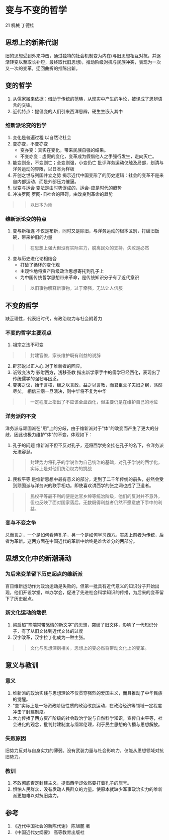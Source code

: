 # 变与不变的哲学
21 机械 丁德桂
## 思想上的新陈代谢
旧的思想受到外来冲击，通过独特的社会机制变为内在(与旧思想相互对抗，并逐渐转变以至取长补短，最终取代旧思想)，推动阶级对抗与民族冲突，表现为一次又一次的变革，迂回曲折的推陈出新。
## 变的哲学
1. 从儒家搬来依据：借助于传统的范畴，从现实中产生的争论，被译成了思辨语言的交锋。
2. 近代特点：提倡变的人们引来西洋思辨，硬生生嵌入其中
### 维新派论变的哲学
1. 变化是普遍过程
以自然论社会
2. 变亦变，不变亦变
    * 变亦变：真实在变化，带来民族自强的结果。
    * 不变亦变：虚假的变化，变革成为假借他人之手强行发生，走向灭亡。
3. 能变则全，不变则亡；全变则强，小变仍亡
批评洋务运动仅触及局部，划清与洋务运动的界限，以日本为样板
4. 开创之世与列国并立之势
揭示近代中国变形了的历史逻辑：社会的变革不是来自内部运动，而是外部压力催逼。
5. 世变与运会
变法是由时势促成的，运会-应是时代的趋势
6. 冲决罗网
罗网-旧社会的阻碍，由改良到革命的趋势
>> 以日本为师
### 维新派论变的特点
1. 变与新相连
不仅是布新，同时又是除旧，与洋务运动的根本区别，打破旧饭碗，带来护旧的力量
>> 在思想上强大但没有实际实力，脱离民众的支持，失败是必然
2. 变与历史进化论相结合
    * 打破了循环的变化观
    * 主观性地将资产阶级政治思想寄托到孔子上
    * 为中国传统哲学思想带来革命，是传统知识分子有了近代意识
>> 以旧事物解释新事物，过于牵强，无法让人信服 
## 不变的哲学
缺乏理性，代表旧时代，有政治权力与社会附着力
### 不变的哲学主要观点
1. 祖宗之法不可变
>> 封建官僚，家长维护既有利益的说辞
2. 辟邪说以正人心
对于维新者的回应。
3. 诋毁变法为 影附西方，浅移圣教
指出新学家手中的儒学已经西化，表现出了传统儒学的强韧与困乏。
4. 变夷之议，始于言枝，继之以言政，益之以言教，而君臣父子夫妇之纲，荡然尽矣。
相信三纲一旦溃决，则中华将不复为中华
>> 一定程度上指出了不应该全盘西化，但主要仍是在维护自己的地位
### 洋务派的不变
洋务派与顽固派在"用"上的分歧，由于维新派对于"体"的改变而产生了更大的分歧，因此也极力维护"体"的不变，体现如下：
1. 孔子的问题
维新派不但不反对孔子，还将西学完全挂在孔子的名下，令洋务派无法容忍。
>> 封建势力将孔子的学说作为自己统治的基础，对孔子学说的西学化，实际上是对他们统治权力的挑战
2. 民权平等
是维新思想中最有意义的部分，走到了二千年传统的前头，必然会受到顽固派与洋务派的联手相功。即使喜欢讲西学的张之洞也成了卫道者。
>> 民权平等最不利的便是达官乡绅等统治阶级，他们的反对并不意外，但也反映了面对国家落后，无数既得利益者仍然不愿意放下手中的利益。
### 变与不变之争
总而言之，一个是如何看待孔子，另一个是如何学习西方。实质上前者为传统，后者为革新。这两方面在中国近代的革新中始终是难舍难分的两部分。
## 思想文化中的新潮涌动
### 为后来变革留下历史起点的维新派
百日维新运动作为政治运动是失败的，但第一批具有近代意义的知识分子开始出现，他们开设学堂，举办学会，促进了先进社会科学知识的传播，为后来的变革留下了历史起点。
### 新文化运动的端倪
1. 梁启超"笔端常带感情的新文字"的思想，突破了旧文体，影响了一代知识分子，有了从旧文体到近代文体的过度
2. 汉字改革，汉字拉丁化成为一种主张。
>> 文化与思想深刻相关，思想上的变必然将带动文化上的变革。
## 意义与教训
### 意义
1. 维新派的政治实践与思想理论不仅贯穿强烈的爱国主义，而且推动了中华民族的觉醒。
2. "变"实际上是一场资政阶级性质的政治改良运动，在政治经济等领域一定程度冲击了封建制度。
3. 大力传播了西方资产阶级的社会政治学说与自然科学知识，宣传自由平等，社会进化的观念，批判封建制度与纲常伦理，利于民主思想的传播与思想解放。
### 失败原因
旧势力反对与自身实力的薄弱。没有武装力量与社会影响力，仅能从思想领域对抗旧势力。
### 教训
1. 不敢彻底否定封建主义，提倡西学却依然要打着孔子的旗号。
2. 惧怕人民群众，没有发动人民群众的力量。使原本就缺少军事政治实力的维新派更加难以对抗旧势力。
## 参考
1. 《近代中国社会的新陈代谢》 陈旭麓 著
2. 《中国近代史纲要》 高等教育出版社